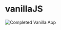 # vanillaJS

<!-- <img width="48%" src="https://user-images.githubusercontent.com/45756853/113230228-84e09e80-92d3-11eb-9dd9-62591b1def04.png" />
<img width="1433" alt="" src="https://user-images.githubusercontent.com/45756853/129531734-f0752b47-aa2a-4c68-8eb6-9c3df2b5f255.png"> -->
![Completed Vanilla App](https://user-images.githubusercontent.com/45756853/129531881-76e203ff-8fb4-4fbd-b7a2-d90edc408484.gif)
